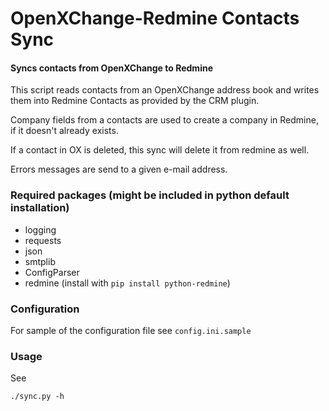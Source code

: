 OpenXChange-Redmine Contacts Sync
=======

#### Syncs contacts from OpenXChange to Redmine ####

This script reads contacts from an OpenXChange address book and writes them
into Redmine Contacts as provided by the CRM plugin.

Company fields from a contacts are used to create a company in Redmine, if 
it doesn't already exists.

If a contact in OX is deleted, this sync will delete it from redmine as well.

Errors messages are send to a given e-mail address.

### Required packages (might be included in python default installation)

* logging
* requests
* json
* smtplib
* ConfigParser
* redmine (install with `pip install python-redmine`)

### Configuration

For sample of the configuration file see `config.ini.sample`

### Usage

See

`./sync.py -h`
 
